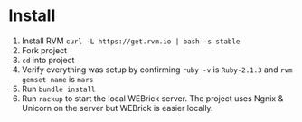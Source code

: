 
Install
=======
1. Install RVM `curl -L https://get.rvm.io | bash -s stable`
2. Fork project
3. `cd` into project
4. Verify everything was setup by confirming `ruby -v` is `Ruby-2.1.3` and `rvm gemset name` is `mars`
5. Run `bundle install`
6. Run `rackup` to start the local WEBrick server. The project uses Ngnix & Unicorn on the server but WEBrick is easier locally.

